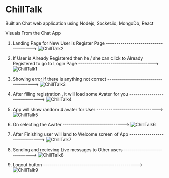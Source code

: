# ChillTalk
Built an Chat web application using Nodejs, Socket.io, MongoDb, React

Visuals From the Chat App

1. Landing Page for New User is Register Page -------------------------------------> 
![ChillTalk2](https://user-images.githubusercontent.com/60600782/177495399-28cd93b9-fa64-4fb0-a2a7-d4ebaa65e663.PNG)


2. If User is Already Registered then he / she can click to Already Registered to go to Login Page -------------------------------------> 
![ChillTalk1](https://user-images.githubusercontent.com/60600782/177495464-34017448-2101-4c84-b4c2-8eaa8573ddae.PNG)


3. Showing error if there is anything not correct -------------------------------------> 
![ChillTalk3](https://user-images.githubusercontent.com/60600782/177495473-9f39f761-c4c4-4e07-b623-594c0d0d9762.PNG)


4. After filling registration , it will load some Avater for you ------------------------------>
![ChillTalk4](https://user-images.githubusercontent.com/60600782/177495478-8df2b67e-7e23-43c7-ac42-ccfbbeb95992.PNG)


5. App will show random 4 avater for User ------------------------------>
![ChillTalk5](https://user-images.githubusercontent.com/60600782/177495480-063171ab-0298-4013-bde1-6ef01a37f31a.PNG)


6. On selecting the Avater ------------------------------>
![ChillTalk6](https://user-images.githubusercontent.com/60600782/177495483-583cb748-9a10-4583-9459-51272c4ead1a.PNG)


7. After Finishing user will land to Welcome screen of App  ------------------------------>
![ChillTalk7](https://user-images.githubusercontent.com/60600782/177495487-3cb5a5ba-94b1-430c-9c35-d5f46bb3a38a.PNG)


8. Sending and recieving Live messages to Other users ---------------------------->
![ChillTalk8](https://user-images.githubusercontent.com/60600782/177495491-95562bc6-26cd-4837-963b-a9124cdc6234.PNG)


9. Logout button ---------------------------------------------->
![ChillTalk9](https://user-images.githubusercontent.com/60600782/177495493-7409afe6-6cc0-4a1a-bd54-e5ce65ffc520.PNG)


